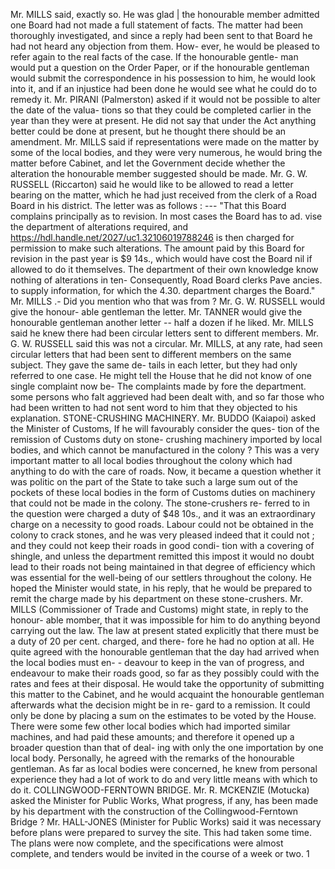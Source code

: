Mr. MILLS said, exactly so. He was glad | the honourable member admitted one Board had not made a full statement of facts. The matter had been thoroughly investigated, and since a reply had been sent to that Board he had not heard any objection from them. How- ever, he would be pleased to refer again to the real facts of the case. If the honourable gentle- man would put a question on the Order Paper, or if the honourable gentleman would submit the correspondence in his possession to him, he would look into it, and if an injustice had been done he would see what he could do to remedy it. Mr. PIRANI (Palmerston) asked if it would not be possible to alter the date of the valua- tions so that they could be completed carlier in the year than they were at present. He did not say that under the Act anything better could be done at present, but he thought there should be an amendment. Mr. MILLS said if representations were made on the matter by some of the local bodies, and they were very numerous, he would bring the matter before Cabinet, and let the Government decide whether the alteration the honourable member suggested should be made. Mr. G. W. RUSSELL (Riccarton) said he would like to be allowed to read a letter bearing on the matter, which he had just received from the clerk of a Road Board in his district. The letter was as follows : --- "That this Board complains principally as to revision. In most cases the Board has to ad. vise the department of alterations required, and https://hdl.handle.net/2027/uc1.32106019788246 is then charged for permission to make such alterations. The amount paid by this Board for revision in the past year is $9 14s., which would have cost the Board nil if allowed to do it themselves. The department of their own knowledge know nothing of alterations in ten- Consequently, Road Board clerks Pave ancies. to supply information, for which the 4.30. department charges the Board." Mr. MILLS .- Did you mention who that was from ? Mr. G. W. RUSSELL would give the honour- able gentleman the letter. Mr. TANNER would give the honourable gentleman another letter -- half a dozen if he liked. Mr. MILLS said he knew there had been circular letters sent to different members. Mr. G. W. RUSSELL said this was not a circular. Mr. MILLS, at any rate, had seen circular letters that had been sent to different members on the same subject. They gave the same de- tails in each letter, but they had only referred to one case. He might tell the House that he did not know of one single complaint now be- The complaints made by fore the department. some persons who falt aggrieved had been dealt with, and so far those who had been written to had not sent word to him that they objected to his explanation. STONE-CRUSHING MACHINERY. Mr. BUDDO (Kaiapoi) asked the Minister of Customs, If he will favourably consider the ques- tion of the remission of Customs duty on stone- crushing machinery imported by local bodies, and which cannot be manufactured in the colony ? This was a very important matter to all local bodies throughout the colony which had anything to do with the care of roads. Now, it became a question whether it was politic on the part of the State to take such a large sum out of the pockets of these local bodies in the form of Customs duties on machinery that could not be made in the colony. The stone-crushers re- ferred to in the question were charged a duty of $48 10s., and it was an extraordinary charge on a necessity to good roads. Labour could not be obtained in the colony to crack stones, and he <!-- PageHeader="1" --> was very pleased indeed that it could not ; and <!-- PageHeader="\--" --> they could not keep their roads in good condi- tion with a covering of shingle, and unless the department remitted this impost it would no doubt lead to their roads not being maintained in that degree of efficiency which was essential for the well-being of our settlers throughout the colony. He hoped the Minister would state, in his reply, that he would be prepared to remit the charge made by his department on these stone-crushers. Mr. MILLS (Commissioner of Trade and Customs) might state, in reply to the honour- able momber, that it was impossible for him to do anything beyond carrying out the law. The law at present stated explicitly that there must be a duty of 20 per cent. charged, and there- fore he had no option at all. He quite agreed with the honourable gentleman that the day had arrived when the local bodies must en- \- deavour to keep in the van of progress, and endeavour to make their roads good, so far as they possibly could with the rates and fees at their disposal. He would take the opportunity of submitting this matter to the Cabinet, and he would acquaint the honourable gentleman afterwards what the decision might be in re- gard to a remission. It could only be done by placing a sum on the estimates to be voted by the House. There were some few other local bodies which had imported similar machines, and had paid these amounts; and therefore it opened up a broader question than that of deal- ing with only the one importation by one local body. Personally, he agreed with the remarks of the honourable gentleman. As far as local bodies were concerned, he knew from personal experience they had a lot of work to do and very little means with which to do it. COLLINGWOOD-FERNTOWN BRIDGE. Mr. R. MCKENZIE (Motucka) asked the Minister for Public Works, What progress, if any, has been made by his department with the construction of the Collingwood-Ferntown Bridge ? Mr. HALL-JONES (Minister for Public Works) said it was necessary before plans were prepared to survey the site. This had taken some time. The plans were now complete, and the specifications were almost complete, and tenders would be invited in the course of a week or two. 1 